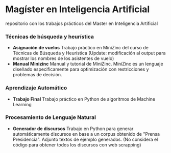 # Magíster en Inteligencia Artificial
repositorio con los trabajos prácticos del Master en Inteligencia Artificial

### Técnicas de búsqueda y heurística 
* **Asignación de vuelos** Trabajo práctico en MiniZinc del curso de Técnicas de Búsqueda y Heurística 
(Update: modificación al output para mostrar los nombres de los asistentes de vuelo)
* **Manual Minizinc** Manual y tutorial de MiniZinc. MiniZinc es un lenguaje diseñado especificamente para optimización con restricciones y problemas de decisión.

### Aprendizaje Automático
* **Trabajo Final** Trabajo práctico en Python de algoritmos de Machine Learning

### Procesamiento de Lenguaje Natural
* **Generador de discursos** Trabajo en Python para generar automáticamente discursos en base a un corpus obtenido de "Prensa Presidencia". Adjunto textos de ejemplo generados.
(No considera el código para obtener todos los discursos con web scrapping)
